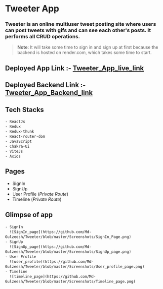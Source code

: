 # **Tweeter App**
### Tweeter is an online multiuser tweet posting site where users can post tweets with gifs and can see each other's posts. It performs all CRUD operations.

> **Note**: It will take some time to sign in and sign up at first because the backend is hosted on render.com, which takes some time to start.

## Deployed App Link :- [Tweeter_App_live_link](https://tweeter-app-adv.netlify.app/)
## Deployed Backend Link :- [Tweeter_App_Backend_link](https://mock-8-coding-vite.onrender.com/)

## Tech Stacks
    - ReactJs
    - Redux
    - Redux-thunk
    - React-router-dom
    - JavaScript
    - Chakra-Ui
    - ViteJs
    - Axios

## Pages
   - SignIn
   - SignUp
   - User Profile (*Private Route*)
   - Timeline (*Private Route*)
   
## Glimpse of app
    - SignIn
      ![SignIn_page](https://github.com/Md-Gulzeesh/Tweeter/blob/master/Screenshots/SignIn_Page.png)
    - SignUp
      ![SignUp_page](https://github.com/Md-Gulzeesh/Tweeter/blob/master/Screenshots/SignUp_page.png)
    - User Profile
      ![user_profile](https://github.com/Md-Gulzeesh/Tweeter/blob/master/Screenshots/User_profile_page.png)
    - Timeline
      ![timeline_page](https://github.com/Md-Gulzeesh/Tweeter/blob/master/Screenshots/Timeline_page.png)

